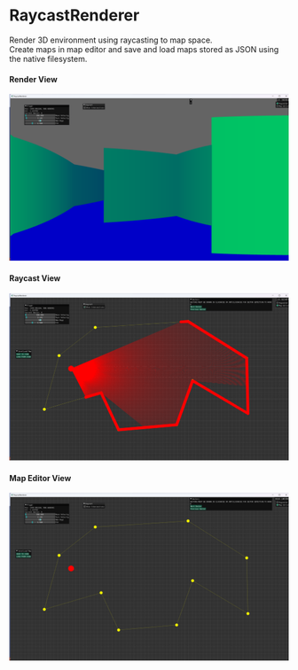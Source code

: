 # RaycastRenderer

Render 3D environment using raycasting to map space.<br>
Create maps in map editor and save and load maps stored as JSON using the native filesystem.


#### Render View
![Render View](imgs/RenderView.png)

#### Raycast View
![Raycast View](imgs/RaycastView.png)

#### Map Editor View
![Map Editor View](imgs/MapEditorView.png)